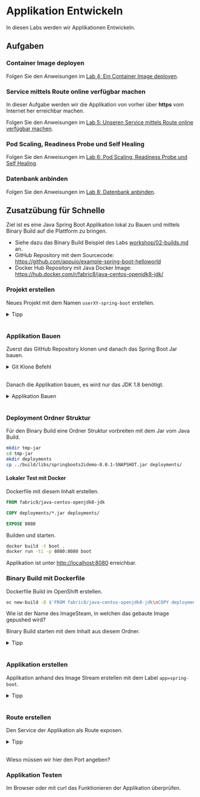 # Applikation Entwickeln

In diesen Labs werden wir Applikationen Entwickeln.

## Aufgaben

### Container Image deployen

Folgen Sie den Anweisungen im [Lab 4: Ein Container Image deployen](labs/04_deploy_dockerimage.md).

### Service mittels Route online verfügbar machen

In dieser Aufgabe werden wir die Applikation von vorher über **https** vom Internet her erreichbar machen.

Folgen Sie den Anweisungen im [Lab 5: Unseren Service mittels Route online verfügbar machen](labs/05_create_route.md).

### Pod Scaling, Readiness Probe und Self Healing

Folgen Sie den Anweisungen im [Lab 6: Pod Scaling, Readiness Probe und Self Healing](labs/06_scale.md).

### Datenbank anbinden

Folgen Sie den Anweisungen im [Lab 8: Datenbank anbinden](labs/08_database.md).

## Zusatzübung für Schnelle

Ziel ist es eine Java Spring Boot Applikation lokal zu Bauen und mittels Binary Build auf die Plattform zu bringen.

* Siehe dazu das Binary Build Beispiel des Labs [workshop/02-builds.md](workshop/02-builds.md) an.
* GitHub Repository mit dem Sourcecode: <https://github.com/appuio/example-spring-boot-helloworld>
* Docker Hub Repository mit Java Docker Image: <https://hub.docker.com/r/fabric8/java-centos-openjdk8-jdk/>

### Projekt erstellen

Neues Projekt mit dem Namen `userXY-spring-boot` erstellen.
<details><summary>Tipp</summary>oc new-project userXY-spring-boot</details><br/>

### Applikation Bauen

Zuerst das GitHub Repository klonen und danach das Spring Boot Jar bauen.
<details><summary>Git Klone Befehl</summary>git clone https://github.com/appuio/example-spring-boot-helloworld.git</details><br/>

Danach die Applikation bauen, es wird nur das JDK 1.8 benötigt.
<details>
    <summary>Applikation Bauen</summary>
    cd example-spring-boot-helloworld/<br/>
    ./gradlew build<br/>
</details><br/>

### Deployment Ordner Struktur

Für den Binary Build eine Ordner Struktur vorbreiten mit dem Jar vom Java Build.

```bash
mkdir tmp-jar
cd tmp-jar
mkdir deployments
cp ../build/libs/springboots2idemo-0.0.1-SNAPSHOT.jar deployments/
```

#### Lokaler Test mit Docker

Dockerfile mit diesem Inhalt erstellen.

```Dockerfile
FROM fabric8/java-centos-openjdk8-jdk

COPY deployments/*.jar deployments/

EXPOSE 8080
```

Builden und starten.

```bash
docker build -t boot .
docker run -ti -p 8080:8080 boot
```

Applikation ist unter <http://localhost:8080> erreichbar.

### Binary Build mit Dockerfile

Dockerfile Build im OpenShift erstellen.

```bash
oc new-build -D $'FROM fabric8/java-centos-openjdk8-jdk\nCOPY deployments/*.jar deployments/\nEXPOSE 8080' --to spring-boot
```

Wie ist der Name des ImageSteam, in welchen das gebaute Image gepushed wird?

Binary Build starten mit dem Inhalt aus diesem Ordner.
<details><summary>Tipp</summary>oc start-build spring-boot --from-dir=. --follow</details><br/>

### Applikation erstellen

Applikation anhand des Image Stream erstellen mit dem Label `app=spring-boot`.
<details><summary>Tipp</summary>oc new-app spring-boot -l app=spring-boot</details><br/>

### Route erstellen

Den Service der Applikation als Route exposen.

<details><summary>Tipp</summary>oc create route edge --service=spring-boot --port=8080</details><br/>

Wieso müssen wir hier den Port angeben?

### Applikation Testen

Im Browser oder mit curl das Funktionieren der Applikation überprüfen.
